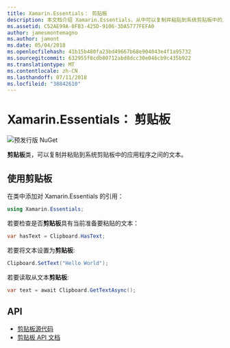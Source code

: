 ```yaml
---
title: Xamarin.Essentials： 剪贴板
description: 本文档介绍 Xamarin.Essentials，从中可以复制并粘贴到系统剪贴板中的应用程序之间的文本中的剪贴板类。
ms.assetid: C52AE99A-0FB3-425D-9106-3DA5777FEFA0
author: jamesmontemagno
ms.author: jamont
ms.date: 05/04/2018
ms.openlocfilehash: 41b15b480fa23bd49667b68e904043e4f1a95732
ms.sourcegitcommit: 632955f8cdb80712abd8dcc30e046cb9c435b922
ms.translationtype: MT
ms.contentlocale: zh-CN
ms.lasthandoff: 07/11/2018
ms.locfileid: "38842610"
---
```

# <a name="xamarinessentials-clipboard"></a>Xamarin.Essentials： 剪贴板

![预发行版 NuGet](~/media/shared/pre-release.png)

**剪贴板**类，可以复制并粘贴到系统剪贴板中的应用程序之间的文本。

## <a name="using-clipboard"></a>使用剪贴板

在类中添加对 Xamarin.Essentials 的引用：

```csharp
using Xamarin.Essentials;
```

若要检查是否**剪贴板**具有当前准备要粘贴的文本：

```csharp
var hasText = Clipboard.HasText;
```

若要将文本设置为**剪贴板**:

```csharp
Clipboard.SetText("Hello World");
```

若要读取从文本**剪贴板**:

```csharp
var text = await Clipboard.GetTextAsync();
```

## <a name="api"></a>API

- [剪贴板源代码](https://github.com/xamarin/Essentials/tree/master/Xamarin.Essentials/Clipboard)
- [剪贴板 API 文档](xref:Xamarin.Essentials.Clipboard)

